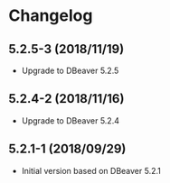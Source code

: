# Changelog

## 5.2.5-3 (2018/11/19)

* Upgrade to DBeaver 5.2.5

## 5.2.4-2 (2018/11/16)

* Upgrade to DBeaver 5.2.4

## 5.2.1-1 (2018/09/29)

* Initial version based on DBeaver 5.2.1
